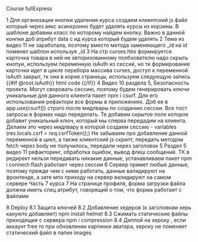 Course fullExpress

1 Для организации кнопки удаления курса создаем клиентский js файл который через аякс асинхронно будет удалять курсы из корзины. В шаблоне добавим класс по которому найдем кнопку. Важно в данной конпки доб атрибут data с ид курса который будем удалять
2 Тема из видео 11 не заработала, поэтому вместо метода заменяющего \_id на id поменял шаблон используя \_id
3 На стр curses.hbs формируется карточка товара в ней не авторизованному полбхователю надо скрыть кнопуи, используем переменную isAuth из сессий, но тк формирование карточки идет в цикле перебора массива curses, доступ к переменной isAuth закрыт, тк она в корне страницы, используем следующую запись {{#if @root.isAuth}} html code {{/if}}
4 Видео 10 раздела 5, Безопасность проекта. Могут своровать сессию, поэтому будем генерировать ключи уникальные для данного клиента пакет npm i csurf. Для его использования рефактори все формы в приложениях. Доб ее в app.use(csurf()) строго после мидлвары по созданию сессии. Все пост запросы в формах надо переделать. Те добавим скрытое поле которое добавит уникальный ключ, который мы сперва передадим на клиента. Делаем это через мидлвару в которой создаем сессию - variables (res.locals.csrf = req.csrfToken();)
Не забываем про добавление данной переменной в цикл, а также клиентский js скрипт, передать методом fetch через body не получилось, передали через заголовок
5 Раздел 5 видео 11 рефакторинг, обработка ошибок, вывод флеш сообщений. ТК в редирект нельзя передавать никакие данные, устанавливаем пакет npm i connect-flash работает через сессии
6  Сервер примет любые данные, поэтому прежде чем с ними работать, данные валидируют на фронтенде, а зате мпо приходу на сервер валидируют на самом сервере Часть 7 курса
7  На странице профиля, форма загрузки файла должна иметь спец атрибут, говорящий о том, что форма работает с файлами <form action="/profile" method="POST" enctype="multipart/form-data">
8 Deploy 
    8.1 Защита ключей
    8.2 Добавление хедеров (к заголовкам херь какуюто добавляет) npm install helmet 
    8.3 Сжимать статические файлы приходящие с сервера npm i compression
    8.4 Деплой на хероку , если аккаунт free то при обновлении картинки аватара, хероку не поменяет статический файл в папке images